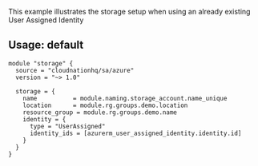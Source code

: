 This example illustrates the storage setup when using an already existing User Assigned Identity

## Usage: default

```hcl
module "storage" {
  source = "cloudnationhq/sa/azure"
  version = "~> 1.0"

  storage = {
    name          = module.naming.storage_account.name_unique
    location      = module.rg.groups.demo.location
    resource_group = module.rg.groups.demo.name
    identity = {
      type = "UserAssigned"
      identity_ids = [azurerm_user_assigned_identity.identity.id]
    }
  }
}
```